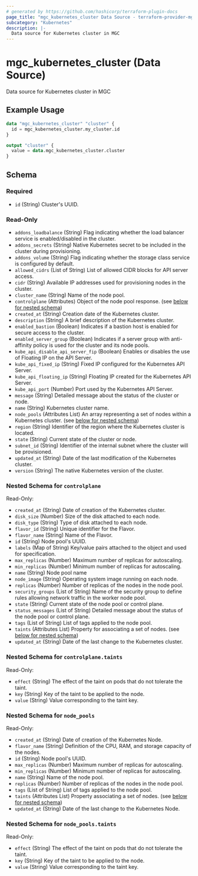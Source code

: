 ```yaml
---
# generated by https://github.com/hashicorp/terraform-plugin-docs
page_title: "mgc_kubernetes_cluster Data Source - terraform-provider-mgc"
subcategory: "Kubernetes"
description: |-
  Data source for Kubernetes cluster in MGC
---
```


# mgc_kubernetes_cluster (Data Source)

Data source for Kubernetes cluster in MGC

## Example Usage

```terraform
data "mgc_kubernetes_cluster" "cluster" {
  id = mgc_kubernetes_cluster.my_cluster.id
}

output "cluster" {
  value = data.mgc_kubernetes_cluster.cluster
}
```

<!-- schema generated by tfplugindocs -->
## Schema

### Required

- `id` (String) Cluster's UUID.

### Read-Only

- `addons_loadbalance` (String) Flag indicating whether the load balancer service is enabled/disabled in the cluster.
- `addons_secrets` (String) Native Kubernetes secret to be included in the cluster during provisioning.
- `addons_volume` (String) Flag indicating whether the storage class service is configured by default.
- `allowed_cidrs` (List of String) List of allowed CIDR blocks for API server access.
- `cidr` (String) Available IP addresses used for provisioning nodes in the cluster.
- `cluster_name` (String) Name of the node pool.
- `controlplane` (Attributes) Object of the node pool response. (see [below for nested schema](#nestedatt--controlplane))
- `created_at` (String) Creation date of the Kubernetes cluster.
- `description` (String) A brief description of the Kubernetes cluster.
- `enabled_bastion` (Boolean) Indicates if a bastion host is enabled for secure access to the cluster.
- `enabled_server_group` (Boolean) Indicates if a server group with anti-affinity policy is used for the cluster and its node pools.
- `kube_api_disable_api_server_fip` (Boolean) Enables or disables the use of Floating IP on the API Server.
- `kube_api_fixed_ip` (String) Fixed IP configured for the Kubernetes API Server.
- `kube_api_floating_ip` (String) Floating IP created for the Kubernetes API Server.
- `kube_api_port` (Number) Port used by the Kubernetes API Server.
- `message` (String) Detailed message about the status of the cluster or node.
- `name` (String) Kubernetes cluster name.
- `node_pools` (Attributes List) An array representing a set of nodes within a Kubernetes cluster. (see [below for nested schema](#nestedatt--node_pools))
- `region` (String) Identifier of the region where the Kubernetes cluster is located.
- `state` (String) Current state of the cluster or node.
- `subnet_id` (String) Identifier of the internal subnet where the cluster will be provisioned.
- `updated_at` (String) Date of the last modification of the Kubernetes cluster.
- `version` (String) The native Kubernetes version of the cluster.

<a id="nestedatt--controlplane"></a>
### Nested Schema for `controlplane`

Read-Only:

- `created_at` (String) Date of creation of the Kubernetes cluster.
- `disk_size` (Number) Size of the disk attached to each node.
- `disk_type` (String) Type of disk attached to each node.
- `flavor_id` (String) Unique identifier for the Flavor.
- `flavor_name` (String) Name of the Flavor.
- `id` (String) Node pool's UUID.
- `labels` (Map of String) Key/value pairs attached to the object and used for specification.
- `max_replicas` (Number) Maximum number of replicas for autoscaling.
- `min_replicas` (Number) Minimum number of replicas for autoscaling.
- `name` (String) Node pool name
- `node_image` (String) Operating system image running on each node.
- `replicas` (Number) Number of replicas of the nodes in the node pool.
- `security_groups` (List of String) Name of the security group to define rules allowing network traffic in the worker node pool.
- `state` (String) Current state of the node pool or control plane.
- `status_messages` (List of String) Detailed message about the status of the node pool or control plane.
- `tags` (List of String) List of tags applied to the node pool.
- `taints` (Attributes List) Property for associating a set of nodes. (see [below for nested schema](#nestedatt--controlplane--taints))
- `updated_at` (String) Date of the last change to the Kubernetes cluster.

<a id="nestedatt--controlplane--taints"></a>
### Nested Schema for `controlplane.taints`

Read-Only:

- `effect` (String) The effect of the taint on pods that do not tolerate the taint.
- `key` (String) Key of the taint to be applied to the node.
- `value` (String) Value corresponding to the taint key.



<a id="nestedatt--node_pools"></a>
### Nested Schema for `node_pools`

Read-Only:

- `created_at` (String) Date of creation of the Kubernetes Node.
- `flavor_name` (String) Definition of the CPU, RAM, and storage capacity of the nodes.
- `id` (String) Node pool's UUID.
- `max_replicas` (Number) Maximum number of replicas for autoscaling.
- `min_replicas` (Number) Minimum number of replicas for autoscaling.
- `name` (String) Name of the node pool.
- `replicas` (Number) Number of replicas of the nodes in the node pool.
- `tags` (List of String) List of tags applied to the node pool.
- `taints` (Attributes List) Property associating a set of nodes. (see [below for nested schema](#nestedatt--node_pools--taints))
- `updated_at` (String) Date of the last change to the Kubernetes Node.

<a id="nestedatt--node_pools--taints"></a>
### Nested Schema for `node_pools.taints`

Read-Only:

- `effect` (String) The effect of the taint on pods that do not tolerate the taint.
- `key` (String) Key of the taint to be applied to the node.
- `value` (String) Value corresponding to the taint key.
